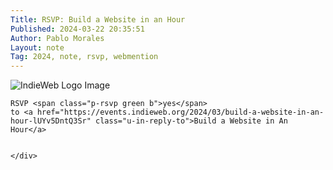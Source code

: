 ```yaml
---
Title: RSVP: Build a Website in an Hour
Published: 2024-03-22 20:35:51
Author: Pablo Morales
Layout: note
Tag: 2024, note, rsvp, webmention
---
```

<div class="measure db center f5 f4-ns lh-copy">
   <img class="db w-100 mt4 mt5-ns" src="https://events.indieweb.org/storage/events/20230817-Papx5j4ElSWFdHuZpIuEQJJdDCBY97.jpg" alt="IndieWeb Logo Image">

    RSVP <span class="p-rsvp green b">yes</span> 
    to <a href="https://events.indieweb.org/2024/03/build-a-website-in-an-hour-lUYv5DntQ3Sr" class="u-in-reply-to">Build a Website in An Hour</a>


    </div>
